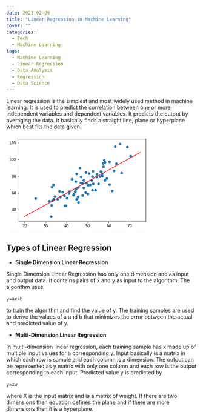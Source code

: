 ```yaml
---
date: 2021-02-09
title: "Linear Regression in Machine Learning"
cover: ""
categories:
  - Tech
  - Machine Learning
tags:
  - Machine Learning
  - Linear Regression
  - Data Analysis
  - Regression
  - Data Science
---
```


Linear regression is the simplest and most widely used method in machine learning. It is used to predict the correlation between one or more independent variables and dependent variables. It predicts the output by averaging the data. It basically finds a straight line, plane or hyperplane which best fits the data given.

![Linear Regression machine learning](images/regression1.png)

## Types of Linear Regression

- **Single Dimension Linear Regression**

Single Dimension Linear Regression has only one dimension and as input and output data. It contains pairs of x and y as input to the algorithm. The algorithm uses

`y=ax+b`

to train the algorithm and find the value of y. The training samples are used to derive the values of a and b that minimizes the error between the actual and predicted value of y.

- **Multi-Dimension Linear Regression**

In multi-dimension linear regression, each training sample has x made up of multiple input values for a corresponding y. Input basically is a matrix in which each row is sample and each column is a dimension. The output can be represented as y matrix with only one column and each row is the output corresponding to each input. Predicted value y is predicted by

`y=Xw`

where X is the input matrix and is a matrix of weight. If there are two dimensions then equation defines the plane and if there are more dimensions then it is a hyperplane.
